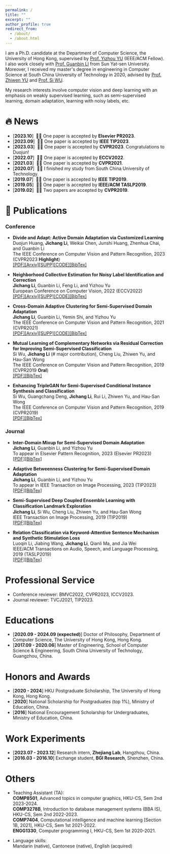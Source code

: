 ```yaml
---
permalink: /
title: ""
excerpt: ""
author_profile: true
redirect_from: 
  - /about/
  - /about.html
---
```




I am a Ph.D. candidate at the Department of Computer Science, the University of Hong Kong, supervised by [Prof. Yizhou YU](https://i.cs.hku.hk/~yzyu/) (IEEE/ACM Fellow). I also work closely with [Prof. Guanbin LI](http://guanbinli.com/) from Sun Yat-sen University. Moreover, I received my master's degree in engineering in Computer Science at South China University of Technology in 2020, advised by [Prof.  Zhiwen YU](https://scholar.google.com/citations?user=uawKm4wAAAAJ&hl=en) and [Prof. Si WU](https://scholar.google.com.hk/citations?user=RtkXrnwAAAAJ&hl=en).  

My research interests involve computer vision and deep learning with an emphasis on weakly supervised learning, such as semi-supervised learning, domain adaptation, learning with noisy labels, etc.




# 🔥 News

- [**2023.10**]  &nbsp;🎉🎉  One paper is accepted by **Elsevier PR2023**.
- [**2023.09**]  &nbsp;🎉🎉  One paper is accepted by **IEEE TIP2023**.
- [**2023.03**]  &nbsp;🎉🎉  One paper is accepted by **CVPR2023**. Congratulations to Duojun!
- [**2022.07**]  &nbsp;🎉🎉  One paper is accepted by **ECCV2022**.
- [**2021.03**]  &nbsp;🎉🎉  One paper is accepted by **CVPR2021**.
- [**2020.07**]  &nbsp;🎉🎉  I finished my study from South China University of Technology.
- [**2019.07**]  &nbsp;🎉🎉  One paper is accepted by **IEEE TIP2019**.
- [**2019.05**]  &nbsp;🎉🎉  One paper is accepted by **IEEE/ACM TASLP2019**.
- [**2019.02**]  &nbsp;🎉🎉  Two papers are accepted by **CVPR2019**.

# 📝 Publications 

### Conference

- **Divide and Adapt: Active Domain Adaptation via Customized Learning**  
Duojun Huang, **Jichang Li**, Weikai Chen, Junshi Huang, Zhenhua Chai, and Guanbin Li  
The IEEE Conference on Computer Vision and Pattern Recognition, 2023 (CVPR2023 **Highlight**)    
[[PDF]](https://openaccess.thecvf.com/content/CVPR2023/papers/Huang_Divide_and_Adapt_Active_Domain_Adaptation_via_Customized_Learning_CVPR_2023_paper.pdf)[[Arxiv]](https://arxiv.org/abs/2307.11618)[[SUPP]](https://openaccess.thecvf.com/content/CVPR2023/supplemental/Huang_Divide_and_Adapt_CVPR_2023_supplemental.pdf)[[CODE]](https://github.com/starchaser49/DiaNA-CVPR2023)[[BibTex]](https://github.com/lijichang/lijichang.github.io/blob/9bea6c236ab6a0ffc08abcd1e826c8cfe9789921/bibtex/CVPR2023_ADA.bib)  

- **Neighborhood Collective Estimation for Noisy Label Identification and Correction**  
**Jichang Li**, Guanbin Li, Feng Li, and Yizhou Yu  
European Conference on Computer Vision, 2022 (ECCV2022)  
[[PDF]](https://www.ecva.net/papers/eccv_2022/papers_ECCV/papers/136840126.pdf)[[Arxiv]](https://arxiv.org/abs/2208.03207)[[SUPP]](https://www.ecva.net/papers/eccv_2022/papers_ECCV/papers/136840126-supp.pdf)[[CODE]](https://github.com/lijichang/LNL-NCE)[[BibTex]](https://github.com/lijichang/lijichang.github.io/blob/9bea6c236ab6a0ffc08abcd1e826c8cfe9789921/bibtex/ECCV2022_LNL_NCE.bib)  

- **Cross-Domain Adaptive Clustering for Semi-Supervised Domain Adaptation**  
**Jichang Li**, Guanbin Li, Yemin Shi, and Yizhou Yu  
The IEEE Conference on Computer Vision and Pattern Recognition, 2021 (CVPR2021)  
[[PDF]](https://openaccess.thecvf.com/content/CVPR2021/html/Li_Cross-Domain_Adaptive_Clustering_for_Semi-Supervised_Domain_Adaptation_CVPR_2021_paper.html)[[Arxiv]](https://arxiv.org/abs/2104.09415)[[SUPP]](https://openaccess.thecvf.com/content/CVPR2021/supplemental/Li_Cross-Domain_Adaptive_Clustering_CVPR_2021_supplemental.pdf)[[CODE]](https://github.com/lijichang/CVPR2021-SSDA)[[BibTex]](https://github.com/lijichang/lijichang.github.io/blob/9bea6c236ab6a0ffc08abcd1e826c8cfe9789921/bibtex/CVPR2021_SSDA_CDAC.bib)

- **Mutual Learning of Complementary Networks via Residual Correction for Improving Semi-Supervised Classification**  
Si Wu, **Jichang Li** (# major contribution), Cheng Liu, Zhiwen Yu, and Hau-San Wong  
The IEEE Conference on Computer Vision and Pattern Recognition, 2019 (CVPR2019 **Oral**)  
[[PDF]](http://openaccess.thecvf.com/content_CVPR_2019/papers/Wu_Mutual_Learning_of_Complementary_Networks_via_Residual_Correction_for_Improving_CVPR_2019_paper.pdf)[[BibTex]](https://github.com/lijichang/lijichang.github.io/blob/9bea6c236ab6a0ffc08abcd1e826c8cfe9789921/bibtex/CVPR2019_SSL_ML.bib)  

- **Enhancing TripleGAN for Semi-Supervised Conditional Instance Synthesis and Classification**  
Si Wu, Guangchang Deng, **Jichang Li**, Rui Li, Zhiwen Yu, and Hau-San Wong  
The IEEE Conference on Computer Vision and Pattern Recognition, 2019 (CVPR2019)  
[[PDF]](http://openaccess.thecvf.com/content_CVPR_2019/papers/Wu_Enhancing_TripleGAN_for_Semi-Supervised_Conditional_Instance_Synthesis_and_Classification_CVPR_2019_paper.pdf)[[BibTex]](https://github.com/lijichang/lijichang.github.io/blob/9bea6c236ab6a0ffc08abcd1e826c8cfe9789921/bibtex/CVPR2019_SS_Synthesis.bib)  

### Journal

- **Inter-Domain Mixup for Semi-Supervised Domain Adaptation**  
**Jichang Li**, Guanbin Li, and Yizhou Yu  
To appear in Elsevier Pattern Recognition, 2023 (Elsevier PR2023)  
[[PDF]]()[[BibTex]](https://github.com/lijichang/lijichang.github.io/blob/9bea6c236ab6a0ffc08abcd1e826c8cfe9789921/bibtex/PR2023_SSDA.bib)  

- **Adaptive Betweenness Clustering for Semi-Supervised Domain Adaptation**  
**Jichang Li**, Guanbin Li, and Yizhou Yu  
To appear in IEEE Transaction on Image Processing, 2023 (TIP2023)  
[[PDF]]()[[BibTex]](https://github.com/lijichang/lijichang.github.io/blob/9bea6c236ab6a0ffc08abcd1e826c8cfe9789921/bibtex/TIP2023_SSDA.bib)  

- **Semi-Supervised Deep Coupled Ensemble Learning with Classiﬁcation Landmark Exploration**  
**Jichang Li**, Si Wu, Cheng Liu, Zhiwen Yu, and Hau-San Wong  
IEEE Transaction on Image Processing, 2019 (TIP2019)  
[[PDF]](https://ieeexplore.ieee.org/abstract/document/8796363)[[BibTex]](https://github.com/lijichang/lijichang.github.io/blob/9bea6c236ab6a0ffc08abcd1e826c8cfe9789921/bibtex/TIP2019_SSL.bib)  

- **Relation Classification via Keyword-Attentive Sentence Mechanism and Synthetic Stimulation Loss**  
Luoqin Li, Jiabing Wang, **Jichang Li**, Qianli Ma, and Jia Wei  
IEEE/ACM Transactions on Audio, Speech, and Language Processing, 2019 (TASLP2019)  
[[PDF]](https://ieeexplore.ieee.org/abstract/document/8733064)[[BibTex]](https://github.com/lijichang/lijichang.github.io/blob/9bea6c236ab6a0ffc08abcd1e826c8cfe9789921/bibtex/TALSP2019_Relation.bib)  


# Professional Service

- Conference reviewer:  BMVC2022, CVPR2023, ICCV2023.
- Journal reviewer:  TVCJ2021, TIP2023.

# Educations
- [**2020.09 - 2024.09 (expected)**] Doctor of Philosophy, Department of Computer Science, The University of Hong Kong, Hong Kong. 
- [**2017.09 - 2020.06**] Master of Engineering, School of Computer Science & Engineering, South China University of Technology, Guangzhou, China.

# Honors and Awards
- [**2020 - 2024**] HKU Postgraduate Scholarship, The University of Hong Kong, Hong Kong. 
- [**2020**] National Scholarship for Postgraduates (top 1%), Ministry of Education, China.
- [**2016**] National Encouragement Scholarship for Undergraduates, Ministry of Education, China.

# Work Experiments
- [**2023.07 - 2023.12**] Research intern,  **Zhejiang Lab**, Hangzhou, China.
- [**2016.03 - 2016.10**] Exchange student,  **BGI Research**, Shenzhen, China.

# Others

- Teaching Assistant (TA):  
**COMP8501**, Advanced topics in computer graphics, HKU-CS, Sem 2nd 2023-2024.  
**COMP3278B**, Introduction to database management systems (BBA IS), HKU-CS, Sem 2nd 2022-2023.  
**COMP7404**, Computational intelligence and machine learning [Section 1B, 2021], HKU-CS, Sem 1st 2021-2022.  
**ENGG1330**, Computer programming I, HKU-CS, Sem 1st 2020-2021.

- Language skills:  
Mandarin (native), Cantonese (native), English (acquired)

  
